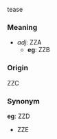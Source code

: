 tease
### Meaning
+ _adj_: ZZA
    + __eg__: ZZB

### Origin

ZZC

### Synonym

__eg__: ZZD

+ ZZE


